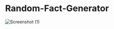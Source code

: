 # Random-Fact-Generator
![Screenshot (1)](https://github.com/Eshaniqbal/Random-Fact-Generator/assets/110513353/e3940d59-b1e0-4848-8489-aa327915c844)
